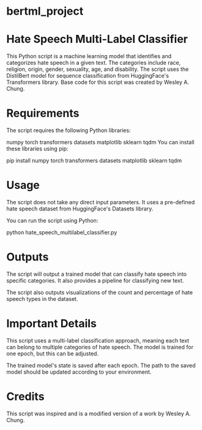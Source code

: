 # bertml_project

# Hate Speech Multi-Label Classifier
This Python script is a machine learning model that identifies and categorizes hate speech in a given text. The categories include race, religion, origin, gender, sexuality, age, and disability. The script uses the DistilBert model for sequence classification from HuggingFace's Transformers library. Base code for this script was created by Wesley A. Chung.

# Requirements
The script requires the following Python libraries:

numpy
torch
transformers
datasets
matplotlib
sklearn
tqdm
You can install these libraries using pip:

pip install numpy torch transformers datasets matplotlib sklearn tqdm

# Usage
The script does not take any direct input parameters. It uses a pre-defined hate speech dataset from HuggingFace's Datasets library.

You can run the script using Python:

python hate_speech_multilabel_classifier.py

# Outputs
The script will output a trained model that can classify hate speech into specific categories. It also provides a pipeline for classifying new text.

The script also outputs visualizations of the count and percentage of hate speech types in the dataset.

# Important Details
This script uses a multi-label classification approach, meaning each text can belong to multiple categories of hate speech. The model is trained for one epoch, but this can be adjusted.

The trained model's state is saved after each epoch. The path to the saved model should be updated according to your environment.

# Credits
This script was inspired and is a modified version of a work by Wesley A. Chung. 
